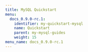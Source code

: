 ```yaml
---
title: MySQL Quickstart
menu:
  docs_0.9.0-rc.1:
    identifier: my-quickstart-mysql
    name: Quickstart
    parent: my-mysql-guides
    weight: 15
menu_name: docs_0.9.0-rc.1
---
```

